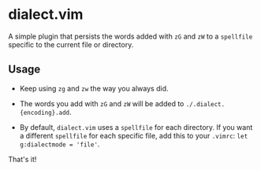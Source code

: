 # dialect.vim

A simple plugin that persists the words added with `zG` and `zW` to a
`spellfile` specific to the current file or directory.


## Usage

- Keep using `zg` and `zw` the way you always did.

- The words you add with `zG` and `zW` will be added to
`./.dialect.{encoding}.add`.

- By default, `dialect.vim` uses a `spellfile` for each directory. If you want
  a different `spellfile` for each specific file, add this to your `.vimrc`:
  `let g:dialectmode = 'file'`.

That's it!

